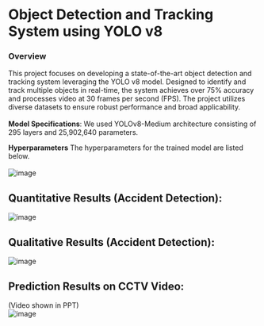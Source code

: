 # Object Detection and Tracking System using YOLO v8
<h3>Overview</h3>
This project focuses on developing a state-of-the-art object detection and tracking system leveraging the YOLO v8 model. Designed to identify and track multiple objects in real-time, the system achieves over 75% accuracy and processes video at 30 frames per second (FPS). The project utilizes diverse datasets to ensure robust performance and broad applicability.
<br><br>
<b>Model Specifications</b>: We used YOLOv8-Medium architecture consisting of 295 layers and 25,902,640 parameters. ​

<b>Hyperparameters</b>  The hyperparameters for the trained model are listed below.​<br><br>
![image](https://github.com/user-attachments/assets/65c6482a-66d2-41c4-aba8-6237783268b4)



## Quantitative Results (Accident Detection):
![image](https://github.com/user-attachments/assets/1c72515e-9fdf-470a-8eed-b654d7da6130)

## Qualitative Results (Accident Detection):
![image](https://github.com/user-attachments/assets/6803415d-f038-4e89-b9d9-4f1e3e6ba345)

## Prediction Results on CCTV Video:
<h7>(Video shown in PPT)</h7><br>
![image](https://github.com/user-attachments/assets/85e6ddb8-c3d7-488e-8876-14f2853984f5)

